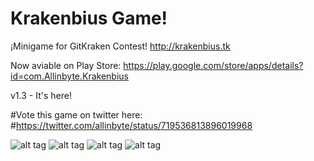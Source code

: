 # Krakenbius Game!

¡Minigame for GitKraken Contest! 
http://krakenbius.tk

Now aviable on Play Store:
https://play.google.com/store/apps/details?id=com.Allinbyte.Krakenbius

v1.3 - It's here!

#Vote this game on twitter here:
#https://twitter.com/allinbyte/status/719536813896019968

![alt tag](http://i.imgur.com/BQTTbQf.jpg)
![alt tag](http://i.imgur.com/gtc0quj.jpg)
![alt tag](http://i.imgur.com/5FT3qQj.png)
![alt tag](http://i.imgur.com/FqMeGwS.jpg)
